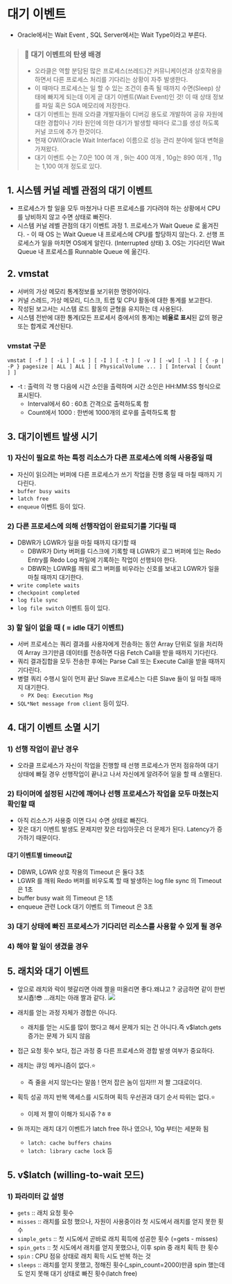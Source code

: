 # 대기 이벤트
- Oracle에서는 Wait Event , SQL Server에서는 Wait Type이라고 부른다.
> ### 👀 대기 이벤트의 탄생 배경
> - 오라클은 역할 분담된 많은 프로세스(쓰레드)간 커뮤니케이션과 상호작용을 하면서 다른 프로세스 처리를 기다리는 상황이 자주 발생한다.
> - 이 때마다 프로세스는 일 할 수 있는 조건이 충족 될 때까지 수면(Sleep) 상태에 빠지게 되는데 이게 곧 대기 이벤트(Wait Event)인 것! 이 때 상태 정보를 파일 혹은 SGA 메모리에 저장한다.
> - 대기 이벤트는 원래 오라클 개발자들이 디버깅 용도로 개발하여 공유 자원에 대한 경합이나 기타 원인에 의한 대기가 발생할 때마다 로그를 생성 하도록 커널 코드에 추가 한것이다.
> - 현재 OWI(Oracle Wait Interface) 이름으로 성능 관리 분야에 일대 변혁을 가져왔다.
> - 대기 이벤트 수는 7.0은 100 여 개 , 9i는 400 여개 , 10g는 890 여개 , 11g는 1,100 여개 정도로 있다.
## 1. 시스템 커널 레벨 관점의 대기 이벤트
- 프로세스가 할 일을 모두 마쳤거나 다른 프로세스를 기다려야 하는 상황에서 CPU 를 낭비하지 않고 수면 상태로 빠진다.
- 시스템 커널 레벨 관점의 대기 이벤트 과정
        1. 프로세스가 Wait Queue 로 옮겨진다.
        - 이 때 OS 는 Wait Queue 내 프로세스에 CPU를 할당하지 않는다.
        2. 선행 프로세스가 일을 마치면 OS에게 알린다. (Interrupted 상태)
        3. OS는 기다리던 Wait Queue 내 프로세스를 Runnable Queue 에 옮긴다.
## 2. vmstat
- 서버의 가상 메모리 통계정보를 보기위한 명령어이다.
- 커널 스레드, 가상 메모리, 디스크, 트랩 및 CPU 활동에 대한 통계를 보고한다.
- 작성된 보고서는 시스템 로드 활동의 균형을 유지하는 데 사용된다.
- 시스템 전반에 대한 통계(모든 프로세서 중에서의 통계)는 **비율로 표시**된 값의 평균 또는 합계로 계산된다.
### vmstat 구문
```
vmstat [ -f ] [ -i ] [ -s ] [ -I ] [ -t ] [ -v ] [ -w] [ -l ] [ { -p | -P } pagesize | ALL ] ALL ] [ PhysicalVolume ... ] [ Interval [ Count ] ]
```
- -t   : 출력의 각 행 다음에 시간 소인을 출력하며 시간 소인은 HH:MM:SS 형식으로 표시된다.
  - Interval에서 60   : 60초 간격으로 출력하도록 함
  - Count에서 1000 : 한번에 1000개의 로우를 출력하도록 함
## 3. 대기이벤트 발생 시기
### 1) 자신이 필요로 하는 특정 리소스가 다른 프로세스에 의해 사용중일 때
- 자신이 읽으려는 버퍼에 다른 프로세스가 쓰기 작업을 진행 중일 때 마칠 때까지 기다린다.
- `buffer busy waits`
- `latch free`
- `enqueue` 이벤트 등이 있다.
### 2) 다른 프로세스에 의해 선행작업이 완료되기를 기다릴 때
- DBWR가 LGWR가 일을 마칠 때까지 대기할 때
  - DBWR가 Dirty 버퍼를 디스크에 기록할 때 LGWR가 로그 버퍼에 있는 Redo Entry를 Redo Log 파일에 기록하는 작업이 선행되야 한다.
  - DBWR는 LGWR를 깨워 로그 버퍼를 비우라는 신호를 보내고 LGWR가 일을 마칠 때까지 대기한다.
- `write complete waits`
- `checkpoint completed`
- `log file sync`
- `log file switch` 이벤트 등이 있다.
### 3) 할 일이 없을 때 ( = idle 대기 이벤트)
- 서버 프로세스는 쿼리 결과를 사용자에게 전송하는 동안 Array 단위로 일을 처리하여 Array 크기만큼 데이터를 전송하면 다음 Fetch Call을 받을 때까지 기다린다.
- 쿼리 결과집합을 모두 전송한 후에는 Parse Call 또는 Execute Call을 받을 때까지 기다린다.
- 병렬 쿼리 수행시 일이 먼저 끝난 Slave 프로세스는 다른 Slave 들이 일 마칠 때까지 대기한다.
  - `PX Deq: Execution Msg`
- `SQL*Net message from client` 등이 있다.
## 4. 대기 이벤트 소멸 시기
### 1) 선행 작업이 끝난 경우
- 오라클 프로세스가 자신이 작업을 진행할 때 선행 프로세스가 먼저 점유하여 대기 상태에 빠질 경우 선행작업이 끝나고 나서 자신에게 알려주어 일을 할 때 소멸된다.
### 2) 타이머에 설정된 시간에 깨어나 선행 프로세스가 작업을 모두 마쳤는지 확인할 때
- 아직 리소스가 사용중 이면 다시 수면 상태로 빠진다.
- 잦은 대기 이벤트 발생도 문제지만 잦은 타임아웃은 더 문제가 된다. Latency가 증가하기 때문이다.
#### 대기 이벤트별 timeout값
- DBWR, LGWR 상호 작용의 Timeout 은 둘다 3초
- LGWR 를 깨워 Redo 버퍼를 비우도록 할 때 발생하는 log file sync 의 Timeout 은 1초
- buffer busy wait 의 Timeout 은 1초
- enqueue 관련 Lock 대기 이벤트 의 Timeout 은 3초
### 3) 대기 상태에 빠진 프로세스가 기다리던 리소스를 사용할 수 있게 될 경우
### 4) 해야 할 일이 생겼을 경우
## 5. 래치와 대기 이벤트
- 앞으로 래치와 락이 헷갈리면 아래 짤을 떠올리면 좋다.왜냐고 ? 궁금하면 같이 한번 보시죱!😎 
...래치는 아래 짤과 같다.
![](https://velog.velcdn.com/images/yooha9621/post/d9bc2bf6-a49e-4074-97bc-d3c689e19b5a/image.gif)

- 래치를 얻는 과정 자체가 경합은 아니다.
  - 래치를 얻는 시도를 많이 했다고 해서 문제가 되는 건 아니다.즉 v$latch.gets 증가는 문제 가 되지 않음
- 접근 요청 횟수 보다, 접근 과정 중 다른 프로세스와 경합 발생 여부가 중요하다.
- 래치는 큐잉 메커니즘이 없다.⭐️ 
  - 즉 줄을 서지 않는다는 말씀 ! 먼저 잡은 놈이 임자!!! 저 짤 그대로이다. 
- 획득 성공 까지 반복 액세스를 시도하며 획득 우선권과 대기 순서 따위는 없다.⭐️
  - 이제 저 짤이 이해가 되시쥬 ?ㅎㅎ
- 9i 까지는 래치 대기 이벤트가 latch free 하나 였으나, 10g 부터는 세분화 됨
  - `latch: cache buffers chains`
  - `latch: library cache lock` 등
## 5. v$latch (willing-to-wait 모드)
### 1) 파라미터 값 설명
-  `gets` :: 래치 요청 횟수
- `misses` :: 래치를 요청 했으나, 자원이 사용중이라 첫 시도에서 래치를 얻지 못한 횟수
- `simple_gets` :: 첫 시도에서 곧바로 래치 획득에 성공한 횟수 (=gets - misses)
- `spin_gets` :: 첫 시도에서 래치를 얻지 못했으나, 이후 spin 중 래치 획득 한 횟수
- `spin` : CPU 점유 상태로 래치 획득 시도 반복 하는 것
- `sleeps` :: 래치를 얻지 못했고, 정해진 횟수(_spin_count=2000)만큼 spin 했는데도 얻지 못해 대기 상태로 빠진 횟수(latch free)

